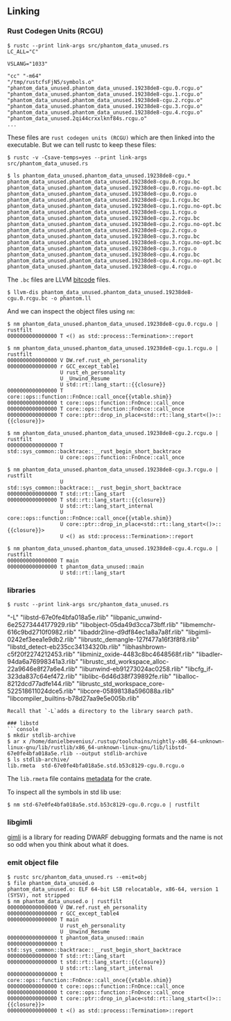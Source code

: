 ## Linking


### Rust Codegen Units (RCGU)
```console
$ rustc --print link-args src/phantom_data_unused.rs
LC_ALL="C"

VSLANG="1033"

"cc" "-m64"
"/tmp/rustcfsFjN5/symbols.o"
"phantom_data_unused.phantom_data_unused.19238de8-cgu.0.rcgu.o"
"phantom_data_unused.phantom_data_unused.19238de8-cgu.1.rcgu.o"
"phantom_data_unused.phantom_data_unused.19238de8-cgu.2.rcgu.o"
"phantom_data_unused.phantom_data_unused.19238de8-cgu.3.rcgu.o"
"phantom_data_unused.phantom_data_unused.19238de8-cgu.4.rcgu.o"
"phantom_data_unused.2qi44crxxlknf84s.rcgu.o"
...
```
These files are `rust codegen units (RCGU)` which are then linked into the
executable. But we can tell rustc to keep these files:
```console
$ rustc -v -Csave-temps=yes --print link-args src/phantom_data_unused.rs
```
```console
$ ls phantom_data_unused.phantom_data_unused.19238de8-cgu.*
phantom_data_unused.phantom_data_unused.19238de8-cgu.0.rcgu.bc
phantom_data_unused.phantom_data_unused.19238de8-cgu.0.rcgu.no-opt.bc
phantom_data_unused.phantom_data_unused.19238de8-cgu.0.rcgu.o
phantom_data_unused.phantom_data_unused.19238de8-cgu.1.rcgu.bc
phantom_data_unused.phantom_data_unused.19238de8-cgu.1.rcgu.no-opt.bc
phantom_data_unused.phantom_data_unused.19238de8-cgu.1.rcgu.o
phantom_data_unused.phantom_data_unused.19238de8-cgu.2.rcgu.bc
phantom_data_unused.phantom_data_unused.19238de8-cgu.2.rcgu.no-opt.bc
phantom_data_unused.phantom_data_unused.19238de8-cgu.2.rcgu.o
phantom_data_unused.phantom_data_unused.19238de8-cgu.3.rcgu.bc
phantom_data_unused.phantom_data_unused.19238de8-cgu.3.rcgu.no-opt.bc
phantom_data_unused.phantom_data_unused.19238de8-cgu.3.rcgu.o
phantom_data_unused.phantom_data_unused.19238de8-cgu.4.rcgu.bc
phantom_data_unused.phantom_data_unused.19238de8-cgu.4.rcgu.no-opt.bc
phantom_data_unused.phantom_data_unused.19238de8-cgu.4.rcgu.o
```
The `.bc` files are LLVM [bitcode](https://github.com/danbev/learning-llvm#bitcode)
files.
```console
$ llvm-dis phantom_data_unused.phantom_data_unused.19238de8-cgu.0.rcgu.bc -o phantom.ll
```
And we can inspect the object files using `nm`:
```console
$ nm phantom_data_unused.phantom_data_unused.19238de8-cgu.0.rcgu.o | rustfilt 
0000000000000000 T <() as std::process::Termination>::report

$ nm phantom_data_unused.phantom_data_unused.19238de8-cgu.1.rcgu.o | rustfilt 
0000000000000000 V DW.ref.rust_eh_personality
0000000000000000 r GCC_except_table1
                 U rust_eh_personality
                 U _Unwind_Resume
                 U std::rt::lang_start::{{closure}}
0000000000000000 T core::ops::function::FnOnce::call_once{{vtable.shim}}
0000000000000000 t core::ops::function::FnOnce::call_once
0000000000000000 T core::ops::function::FnOnce::call_once
0000000000000000 T core::ptr::drop_in_place<std::rt::lang_start<()>::{{closure}}>

$ nm phantom_data_unused.phantom_data_unused.19238de8-cgu.2.rcgu.o | rustfilt 
0000000000000000 T std::sys_common::backtrace::__rust_begin_short_backtrace
                 U core::ops::function::FnOnce::call_once

$ nm phantom_data_unused.phantom_data_unused.19238de8-cgu.3.rcgu.o | rustfilt 
                 U std::sys_common::backtrace::__rust_begin_short_backtrace
0000000000000000 T std::rt::lang_start
0000000000000000 T std::rt::lang_start::{{closure}}
                 U std::rt::lang_start_internal
                 U core::ops::function::FnOnce::call_once{{vtable.shim}}
                 U core::ptr::drop_in_place<std::rt::lang_start<()>::{{closure}}>
                 U <() as std::process::Termination>::report

$ nm phantom_data_unused.phantom_data_unused.19238de8-cgu.4.rcgu.o | rustfilt 
0000000000000000 T main
0000000000000000 t phantom_data_unused::main
                 U std::rt::lang_start
```

### libraries
```console
$ rustc --print link-args src/phantom_data_unused.rs
```
"-L"
  "libstd-67e0fe4bfa018a5e.rlib"
  "libpanic_unwind-6e25273444177929.rlib"
  "libobject-05da49d3cca73bff.rlib"
  "libmemchr-616c9bd2710f0982.rlib"
  "libaddr2line-d9df84ec1a8a7a8f.rlib"
  "libgimli-0242ef3eea1e9db2.rlib"
  "librustc_demangle-127f477a16f3f8f8.rlib"
  "libstd_detect-eb235cc34134320b.rlib"
  "libhashbrown-c5f20f2274212453.rlib"
  "libminiz_oxide-4483c8bc4648568f.rlib"
  "libadler-94da6a76998341a3.rlib"
  "librustc_std_workspace_alloc-22a9646e8f27a6e4.rlib"
  "libunwind-eb91273024ac0258.rlib"
  "libcfg_if-323da837c64ef472.rlib"
  "liblibc-6d46d38f739892fe.rlib"
  "liballoc-8212dcd77adfe144.rlib"
  "librustc_std_workspace_core-522518611024dce5.rlib"
  "libcore-05898138a596088a.rlib"
  "libcompiler_builtins-b78d27aa9e5e005b.rlib"
```
Recall that `-L`adds a directory to the library search path.

### libstd
```console
$ mkdir stdlib-archive
$ ar x /home/danielbevenius/.rustup/toolchains/nightly-x86_64-unknown-linux-gnu/lib/rustlib/x86_64-unknown-linux-gnu/lib/libstd-67e0fe4bfa018a5e.rlib --output stdlib-archive
$ ls stdlib-archive/
lib.rmeta  std-67e0fe4bfa018a5e.std.b53c8129-cgu.0.rcgu.o
```
The `lib.rmeta` file contains [metadata](https://rustc-dev-guide.rust-lang.org/backend/libs-and-metadata.html#metadata) for the crate. 


To inspect all the symbols in std lib use:
```console
$ nm std-67e0fe4bfa018a5e.std.b53c8129-cgu.0.rcgu.o | rustfilt
```

### libgimli
[gimli](https://docs.rs/gimli/latest/gimli/) is a library for reading DWARF
debugging formats and the name is not so odd when you think about what it does.



### emit object file
```
$ rustc src/phantom_data_unused.rs --emit=obj
$ file phantom_data_unused.o 
phantom_data_unused.o: ELF 64-bit LSB relocatable, x86-64, version 1 (SYSV), not stripped
$ nm phantom_data_unused.o | rustfilt 
0000000000000000 V DW.ref.rust_eh_personality
0000000000000000 r GCC_except_table4
0000000000000000 T main
                 U rust_eh_personality
                 U _Unwind_Resume
0000000000000000 t phantom_data_unused::main
0000000000000000 t std::sys_common::backtrace::__rust_begin_short_backtrace
0000000000000000 T std::rt::lang_start
0000000000000000 t std::rt::lang_start::{{closure}}
                 U std::rt::lang_start_internal
0000000000000000 t core::ops::function::FnOnce::call_once{{vtable.shim}}
0000000000000000 t core::ops::function::FnOnce::call_once
0000000000000000 t core::ops::function::FnOnce::call_once
0000000000000000 t core::ptr::drop_in_place<std::rt::lang_start<()>::{{closure}}>
0000000000000000 t <() as std::process::Termination>::report
```
